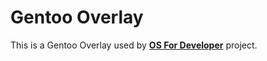 # Gentoo Overlay

This is a Gentoo Overlay used by [**OS For Developer**](https://github.com/os-for-dev) project.